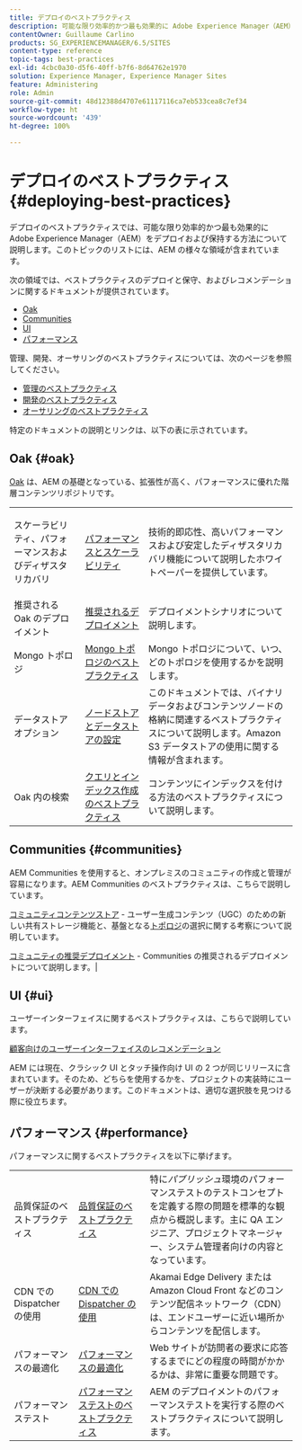 ```yaml
---
title: デプロイのベストプラクティス
description: 可能な限り効率的かつ最も効果的に Adobe Experience Manager（AEM）をデプロイおよび保持する方法について説明します。
contentOwner: Guillaume Carlino
products: SG_EXPERIENCEMANAGER/6.5/SITES
content-type: reference
topic-tags: best-practices
exl-id: 4cbc0a30-d5f6-40ff-b7f6-8d64762e1970
solution: Experience Manager, Experience Manager Sites
feature: Administering
role: Admin
source-git-commit: 48d12388d4707e61117116ca7eb533cea8c7ef34
workflow-type: ht
source-wordcount: '439'
ht-degree: 100%

---
```


# デプロイのベストプラクティス{#deploying-best-practices}

デプロイのベストプラクティスでは、可能な限り効率的かつ最も効果的に Adobe Experience Manager（AEM）をデプロイおよび保持する方法について説明します。このトピックのリストには、AEM の様々な領域が含まれています。

次の領域では、ベストプラクティスのデプロイと保守、およびレコメンデーションに関するドキュメントが提供されています。

* [Oak](#oak)
* [Communities](#communities)
* [UI](#ui)
* [パフォーマンス](#performance)

管理、開発、オーサリングのベストプラクティスについては、次のページを参照してください。

* [管理のベストプラクティス](/help/sites-administering/administer-best-practices.md)
* [開発のベストプラクティス](/help/sites-developing/best-practices.md)
* [オーサリングのベストプラクティス](/help/sites-authoring/best-practices.md)

特定のドキュメントの説明とリンクは、以下の表に示されています。

## Oak {#oak}

[Oak](/help/sites-deploying/platform.md) は、AEM の基礎となっている、拡張性が高く、パフォーマンスに優れた階層コンテンツリポジトリです。

<table>
 <tbody>
  <tr>
   <td><p>スケーラビリティ、パフォーマンスおよびディザスタリカバリ</p> </td>
   <td><a href="/help/sites-deploying/performance.md">パフォーマンスとスケーラビリティ</a></td>
   <td>技術的即応性、高いパフォーマンスおよび安定したディザスタリカバリ機能について説明したホワイトペーパーを提供しています。</td>
  </tr>
  <tr>
   <td>推奨される Oak のデプロイメント</td>
   <td><a href="/help/sites-deploying/recommended-deploys.md">推奨されるデプロイメント</a></td>
   <td>デプロイメントシナリオについて説明します。</td>
  </tr>
  <tr>
   <td>Mongo トポロジ</td>
   <td><a href="/help/sites-deploying/recommended-deploys.md">Mongo トポロジのベストプラクティス</a></td>
   <td>Mongo トポロジについて、いつ、どのトポロジを使用するかを説明します。</td>
  </tr>
  <tr>
   <td>データストアオプション</td>
   <td><a href="/help/sites-deploying/data-store-config.md">ノードストアとデータストアの設定</a></td>
   <td>このドキュメントでは、バイナリデータおよびコンテンツノードの格納に関連するベストプラクティスについて説明します。Amazon S3 データストアの使用に関する情報が含まれます。</td>
  </tr>
  <tr>
   <td>Oak 内の検索</td>
   <td><a href="/help/sites-deploying/best-practices-for-queries-and-indexing.md">クエリとインデックス作成のベストプラクティス</a><br /> </td>
   <td>コンテンツにインデックスを付ける方法のベストプラクティスについて説明します。</td>
  </tr>
 </tbody>
</table>

## Communities {#communities}

AEM Communities を使用すると、オンプレミスのコミュニティの作成と管理が容易になります。AEM Communities のベストプラクティスは、こちらで説明しています。

[コミュニティコンテンツストア](/help/communities/working-with-srp.md) - ユーザー生成コンテンツ（UGC）のための新しい共有ストレージ機能と、基盤となる[トポロジ](/help/communities/topologies.md)の選択に関する考察について説明しています。

[コミュニティの推奨デプロイメント](/help/sites-deploying/recommended-deploys.md#considerations-for-aem-communities) - Communities の推奨されるデプロイメントについて説明します。|

## UI {#ui}

ユーザーインターフェイスに関するベストプラクティスは、こちらで説明しています。

[顧客向けのユーザーインターフェイスのレコメンデーション](/help/sites-deploying/ui-recommendations.md)

AEM には現在、クラシック UI とタッチ操作向け UI の 2 つが同じリリースに含まれています。そのため、どちらを使用するかを、プロジェクトの実装時にユーザーが決断する必要があります。このドキュメントは、適切な選択肢を見つける際に役立ちます。

## パフォーマンス {#performance}

パフォーマンスに関するベストプラクティスを以下に挙げます。

<table>
 <tbody>
  <tr>
   <td>品質保証のベストプラクティス</td>
   <td><a href="/help/sites-deploying/configuring-performance.md#best-practices-for-quality-assurance">品質保証のベストプラクティス</a></td>
   <td>特に<em>パブリッシュ</em>環境のパフォーマンステストのテストコンセプトを定義する際の問題を標準的な観点から概説します。主に QA エンジニア、プロジェクトマネージャー、システム管理者向けの内容となっています。</td>
  </tr>
  <tr>
   <td>CDN での Dispatcher の使用</td>
   <td><a href="https://experienceleague.adobe.com/docs/experience-manager-dispatcher/using/dispatcher.html?lang=ja#using-dispatcher-with-a-cdn">CDN での Dispatcher の使用</a></td>
   <td>Akamai Edge Delivery または Amazon Cloud Front などのコンテンツ配信ネットワーク（CDN）は、エンドユーザーに近い場所からコンテンツを配信します。</td>
  </tr>
  <tr>
   <td>パフォーマンスの最適化</td>
   <td><a href="/help/sites-deploying/configuring-performance.md">パフォーマンスの最適化</a></td>
   <td>Web サイトが訪問者の要求に応答するまでにどの程度の時間がかかるかは、非常に重要な問題です。</td>
  </tr>
  <tr>
   <td>パフォーマンステスト</td>
   <td><a href="/help/sites-deploying/best-practices-for-performance-testing.md">パフォーマンステストのベストプラクティス</a></td>
   <td>AEM のデプロイメントのパフォーマンステストを実行する際のベストプラクティスについて説明します。<br /> </td>
  </tr>
 </tbody>
</table>

